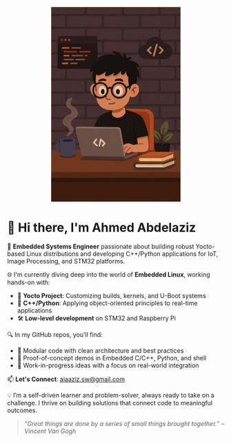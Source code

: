 
<div align="center">
  <a href="https://github.com/aaabdelaziz">
    <img src="./geek-coder.png" alt="Geek Coder" width="300"/>
  </a>
</div>

# 👋 Hi there, I'm Ahmed Abdelaziz

🚀 **Embedded Systems Engineer** passionate about building robust Yocto-based Linux distributions and developing C++/Python applications for IoT, Image Processing, and STM32 platforms.

🌐 I'm currently diving deep into the world of **Embedded Linux**, working hands-on with:
- 🔧 **Yocto Project**: Customizing builds, kernels, and U-Boot systems
- 🧠 **C++/Python**: Applying object-oriented principles to real-time applications
- 🛠️ **Low-level development** on STM32 and Raspberry Pi

🔍 In my GitHub repos, you'll find:
- 🧩 Modular code with clean architecture and best practices
- 🧪 Proof-of-concept demos in Embedded C/C++, Python, and shell
- 🔄 Work-in-progress ideas with a focus on real-world integration

📫 **Let's Connect**: [aiaaziz.sw@gmail.com](mailto:aiaaziz.sw@gmail.com)

💡 I’m a self-driven learner and problem-solver, always ready to take on a challenge. I thrive on building solutions that connect code to meaningful outcomes.

> *“Great things are done by a series of small things brought together.” – Vincent Van Gogh*
